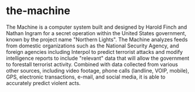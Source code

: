 # the-machine
The Machine is a computer system built and designed by Harold Finch and Nathan Ingram for a secret operation within the United States government, known by the project name "Northern Lights".  The Machine analyzes feeds from domestic organizations such as the National Security Agency, and foreign agencies including Interpol to predict terrorist attacks and modify intelligence reports to include "relevant" data that will allow the government to forestall terrorist activity. Combined with data collected from various other sources, including video footage, phone calls (landline, VOIP, mobile), GPS, electronic transactions, e-mail, and social media, it is able to accurately predict violent acts.
